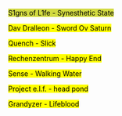 <span style="background-color: #D2DA40"><a href="https://www.youtube.com/watch?v=QMV3A65PTG0" style="color: black; text-decoration: none;">S1gns of L1fe - Synesthetic State</a></span>

<mark><a href="https://www.youtube.com/watch?v=HhmHj1Wn5s4" style="color: black; text-decoration: none;">Dav Dralleon - Sword Ov Saturn</a></mark>

<mark><a href="https://www.youtube.com/watch?v=Q13-FiOJvFk" style="color: black; text-decoration: none;">Quench - Slick</a></mark>

<mark><a href="https://www.youtube.com/watch?v=Jydilwi-ric" style="color: black; text-decoration: none;">Rechenzentrum - Happy End</a></mark>

<mark><a href="https://www.youtube.com/watch?v=w9sSkEWbopA" style="color: black; text-decoration: none;">Sense - Walking Water</a></mark>

<mark><a href="https://www.youtube.com/watch?v=YGCLUFllkjw" style="color: black; text-decoration: none;">Project e.l.f. - head pond</a></mark>

<mark><a href="https://www.youtube.com/watch?v=yH1kp0A_LzQ" style="color: black; text-decoration: none;">Grandyzer - Lifeblood</a></mark>